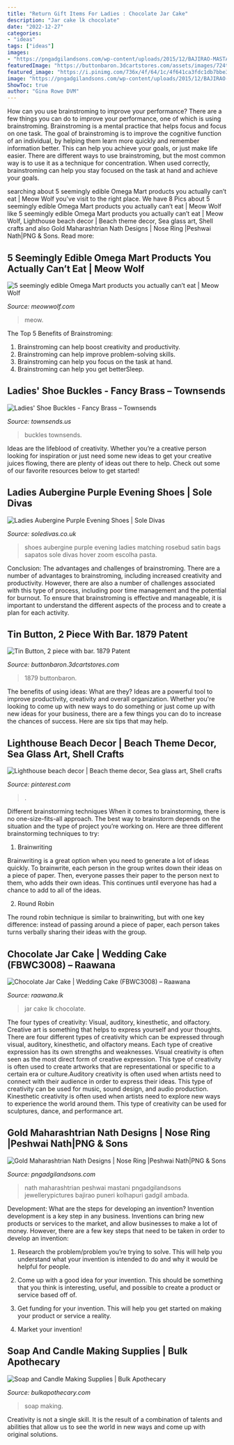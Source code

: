 ```yaml
---
title: "Return Gift Items For Ladies : Chocolate Jar Cake"
description: "Jar cake lk chocolate"
date: "2022-12-27"
categories:
- "ideas"
tags: ["ideas"]
images:
- "https://pngadgilandsons.com/wp-content/uploads/2015/12/BAJIRAO-MASTANI-32.jpg"
featuredImage: "https://buttonbaron.3dcartstores.com/assets/images/724tinfront.jpg"
featured_image: "https://i.pinimg.com/736x/4f/64/1c/4f641ca3fdc1db7bbe3fc0bb3a1bfcb6.jpg"
image: "https://pngadgilandsons.com/wp-content/uploads/2015/12/BAJIRAO-MASTANI-32.jpg"
ShowToc: true
author: "Gina Rowe DVM"
---
```



How can you use brainstroming to improve your performance?
There are a few things you can do to improve your performance, one of which is using brainstroming. Brainstroming is a mental practice that helps focus and focus on one task. The goal of brainstroming is to improve the cognitive function of an individual, by helping them learn more quickly and remember information better. This can help you achieve your goals, or just make life easier. There are different ways to use brainstroming, but the most common way is to use it as a technique for concentration. When used correctly, brainstroming can help you stay focused on the task at hand and achieve your goals.

	

		
searching about 5 seemingly edible Omega Mart products you actually can’t eat | Meow Wolf you've visit to the right place. We have 8 Pics about 5 seemingly edible Omega Mart products you actually can’t eat | Meow Wolf like 5 seemingly edible Omega Mart products you actually can’t eat | Meow Wolf, Lighthouse beach decor | Beach theme decor, Sea glass art, Shell crafts and also Gold Maharashtrian Nath Designs | Nose Ring |Peshwai Nath|PNG &amp; Sons. Read more:
		
    
## 5 Seemingly Edible Omega Mart Products You Actually Can’t Eat | Meow Wolf

<img loading=lazy src="https://assets-global.website-files.com/5daf07de1a61d008bdf579d8/6115515adce0d42f0f845f5b_OMM_Cereals.jpg" onerror="this.onerror=null;this.src='https://tse1.mm.bing.net/th?id=OIP.56g45E-_JJw11zVeM2EFzAHaE6&amp;pid=15.1';" alt="5 seemingly edible Omega Mart products you actually can’t eat | Meow Wolf">

_Source: meowwolf.com_

>meow. 

	

The Top 5 Benefits of Brainstroming:
1. Brainstroming can help boost creativity and productivity.
2. Brainstroming can help improve problem-solving skills.
3. Brainstroming can help you focus on the task at hand.
4. Brainstroming can help you get betterSleep.

    
## Ladies&#039; Shoe Buckles - Fancy Brass – Townsends

<img loading=lazy src="https://cdn.shopify.com/s/files/1/0050/1275/0447/products/ladies-shoe-buckles-fancy_fb-924_web_p1140008_e8091d9a-f851-4a58-b6d2-17dcb64afc67_2400x.jpg?v=1571714790" onerror="this.onerror=null;this.src='https://tse2.mm.bing.net/th?id=OIP.935T8df4S15vMOIasbQThgHaHa&amp;pid=15.1';" alt="Ladies&#039; Shoe Buckles - Fancy Brass – Townsends">

_Source: townsends.us_

>buckles townsends. 

	

Ideas are the lifeblood of creativity. Whether you’re a creative person looking for inspiration or just need some new ideas to get your creative juices flowing, there are plenty of ideas out there to help. Check out some of our favorite resources below to get started!

    
## Ladies Aubergine Purple Evening Shoes | Sole Divas

<img loading=lazy src="http://www.soledivas.co.uk/images/source/Heavenly/Rosebud-Aubergine-evening-shoes.jpg" onerror="this.onerror=null;this.src='https://tse2.mm.bing.net/th?id=OIP.Tm9xA_uJlefsmUh1_vxP0QHaFB&amp;pid=15.1';" alt="Ladies Aubergine Purple Evening Shoes | Sole Divas">

_Source: soledivas.co.uk_

>shoes aubergine purple evening ladies matching rosebud satin bags sapatos sole divas hover zoom escolha pasta. 

	

Conclusion: The advantages and challenges of brainstroming.
There are a number of advantages to brainstroming, including increased creativity and productivity. However, there are also a number of challenges associated with this type of process, including poor time management and the potential for burnout. To ensure that brainstroming is effective and manageable, it is important to understand the different aspects of the process and to create a plan for each activity.

    
## Tin Button, 2 Piece With Bar. 1879 Patent

<img loading=lazy src="https://buttonbaron.3dcartstores.com/assets/images/724tinfront.jpg" onerror="this.onerror=null;this.src='https://tse2.mm.bing.net/th?id=OIP.nDMc0aZlTVuy0DVY5p7FuwHaFS&amp;pid=15.1';" alt="Tin Button, 2 piece with bar. 1879 Patent">

_Source: buttonbaron.3dcartstores.com_

>1879 buttonbaron. 

	

The benefits of using ideas: What are they?
Ideas are a powerful tool to improve productivity, creativity and overall organization. Whether you're looking to come up with new ways to do something or just come up with new ideas for your business, there are a few things you can do to increase the chances of success. Here are six tips that may help.

    
## Lighthouse Beach Decor | Beach Theme Decor, Sea Glass Art, Shell Crafts

<img loading=lazy src="https://i.pinimg.com/736x/4f/64/1c/4f641ca3fdc1db7bbe3fc0bb3a1bfcb6.jpg" onerror="this.onerror=null;this.src='https://tse1.mm.bing.net/th?id=OIP.mRVEl3wQPnjNYnW1vyk0EAHaJ3&amp;pid=15.1';" alt="Lighthouse beach decor | Beach theme decor, Sea glass art, Shell crafts">

_Source: pinterest.com_

>. 

	

Different brainstorming techniques
When it comes to brainstorming, there is no one-size-fits-all approach. The best way to brainstorm depends on the situation and the type of project you’re working on. Here are three different brainstorming techniques to try:
1. Brainwriting

Brainwriting is a great option when you need to generate a lot of ideas quickly. To brainwrite, each person in the group writes down their ideas on a piece of paper. Then, everyone passes their paper to the person next to them, who adds their own ideas. This continues until everyone has had a chance to add to all of the ideas.

2. Round Robin

The round robin technique is similar to brainwriting, but with one key difference: instead of passing around a piece of paper, each person takes turns verbally sharing their ideas with the group.

    
## Chocolate Jar Cake | Wedding Cake (FBWC3008) – Raawana

<img loading=lazy src="https://www.raawana.lk/wp-content/uploads/2020/07/2.jpeg" onerror="this.onerror=null;this.src='https://tse4.mm.bing.net/th?id=OIP.0F-Fd7x7Zn3YE-BgRDa18wHaKp&amp;pid=15.1';" alt="Chocolate Jar Cake | Wedding Cake (FBWC3008) – Raawana">

_Source: raawana.lk_

>jar cake lk chocolate. 

	

The four types of creativity: Visual, auditory, kinesthetic, and olfactory.
Creative art is something that helps to express yourself and your thoughts. There are four different types of creativity which can be expressed through visual, auditory, kinesthetic, and olfactory means. Each type of creative expression has its own strengths and weaknesses. Visual creativity is often seen as the most direct form of creative expression. This type of creativity is often used to create artworks that are representational or specific to a certain era or culture.Auditory creativity is often used when artists need to connect with their audience in order to express their ideas. This type of creativity can be used for music, sound design, and audio production. Kinesthetic creativity is often used when artists need to explore new ways to experience the world around them. This type of creativity can be used for sculptures, dance, and performance art.

    
## Gold Maharashtrian Nath Designs | Nose Ring |Peshwai Nath|PNG &amp; Sons

<img loading=lazy src="https://pngadgilandsons.com/wp-content/uploads/2015/12/BAJIRAO-MASTANI-32.jpg" onerror="this.onerror=null;this.src='https://tse1.mm.bing.net/th?id=OIP.eDm67NyGXAQ3ec3S3kfJWgHaFS&amp;pid=15.1';" alt="Gold Maharashtrian Nath Designs | Nose Ring |Peshwai Nath|PNG &amp; Sons">

_Source: pngadgilandsons.com_

>nath maharashtrian peshwai mastani pngadgilandsons jewellerypictures bajirao puneri kolhapuri gadgil ambada. 

	

Development: What are the steps for developing an invention?
Invention development is a key step in any business. Inventions can bring new products or services to the market, and allow businesses to make a lot of money. However, there are a few key steps that need to be taken in order to develop an invention:
1. Research the problem/problem you’re trying to solve. This will help you understand what your invention is intended to do and why it would be helpful for people.

2. Come up with a good idea for your invention. This should be something that you think is interesting, useful, and possible to create a product or service based off of.

3. Get funding for your invention. This will help you get started on making your product or service a reality.

4. Market your invention!

    
## Soap And Candle Making Supplies | Bulk Apothecary

<img loading=lazy src="https://cdn11.bigcommerce.com/s-99si0d/images/stencil/1280x1280/b/soap-making__70075.original.jpg" onerror="this.onerror=null;this.src='https://tse1.mm.bing.net/th?id=OIP.eqjXqQycdHwXeLgckKHovgHaHa&amp;pid=15.1';" alt="Soap and Candle Making Supplies | Bulk Apothecary">

_Source: bulkapothecary.com_

>soap making. 

	

Creativity is not a single skill. It is the result of a combination of talents and abilities that allow us to see the world in new ways and come up with original solutions.

